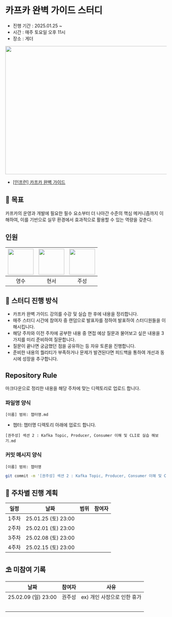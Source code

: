# 카프카 완벽 가이드 스터디

* 진행 기간 : 2025.01.25 ~
* 시간 : 매주 토요일 오후 11시
* 장소 : 게더

<img src="https://github.com/user-attachments/assets/16480ec1-a921-4b27-8b06-e9b2b4d39510" width = 600 height = 400>

- [[인프런] 카프카 완벽 가이드](https://www.inflearn.com/course/%EC%B9%B4%ED%94%84%EC%B9%B4-%EC%99%84%EB%B2%BD%EA%B0%80%EC%9D%B4%EB%93%9C-%EC%BD%94%EC%96%B4)


## 🚩 목표
카프카의 운영과 개발에 필요한 필수 요소부터 더 나아간 수준의 핵심 메커니즘까지 이해하여, 이를 기반으로 실무 환경에서 효과적으로 활용할 수 있는 역량을 갖춘다.

## 인원
| [<img src="https://github.com/devYSK.png" width="80">](https://github.com/devYSK) | [<img src="https://github.com/hyena0608.png" width="80">](https://github.com/hyena0608) | [<img src="https://github.com/JoosungKwon.png" width="80">](https://github.com/JoosungKwon) |
|:----------------------------------------------------------------------------------:|:----------------------------------------------------------------------------------:|:-----------------------------------------------------------------------------------:|
| 영수 | 현서 | 주성 |



## 🎯 스터디 진행 방식
* 카프카 완벽 가이드 강의를 수강 및 실습 한 후에 내용을 정리합니다.
* 매주 스터디 시간에 참여자 중 랜덤으로 발표자를 정하여 발표하여 스터디원들을 이해시킵니다.
* 해당 주차와 이전 주차에 공부한 내용 중 면접 예상 질문과 물어보고 싶은 내용을 3가지를 미리 준비하여 질문합니다.
* 질문이 끝나면 궁금했던 점을 공유하는 등 자유 토론을 진행합니다.
* 준비한 내용의 퀄리티가 부족하거나 문제가 발견된다면 피드백을 통하여 개선과 동시에 성장을 추구합니다.


## Repository Rule
마크다운으로 정리한 내용을 해당 주차에 맞는 디렉토리로 업로드 합니다.

### 파일명 양식
`[이름] 범위: 챕터명.md`
* 챕터: 챕터명 디렉토리 아래에 업로드 합니다.
```
[권주성] 섹션 2 : Kafka Topic, Producer, Consumer 이해 및 CLI로 실습 해보기.md
```

### 커밋 메시지 양식
`[이름] 범위: 챕터명  `
```sh
git commit -m '[권주성] 섹션 2 : Kafka Topic, Producer, Consumer 이해 및 CLI로 실습 해보기'
```

## 🎯 주차별 진행 계획
|일정|         날짜         |범위|참여자
|:--:|:------------------:|:--:|:--:|
|1주차| 25.01.25 (토) 23:00 |  |   |
|2주차| 25.02.01 (토) 23:00 |  |   |
|3주차| 25.02.08 (토) 23:00 |  |   |
|4주차| 25.02.15 (토) 23:00 |  |   |


## ⛱️ 미참여 기록

|         날짜         | 참여자 |사유
|:------------------:|:---:|:--:|
| 25.02.09 (일) 23:00 | 권주성 | ex) 개인 사정으로 인한 휴가
|                    |     |
|                    |     |
|                    |     |
|                    |     |
|                    |     |
